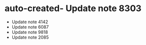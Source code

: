# auto-created- Update note 8303
- Update note 4142
- Update note 6087
- Update note 9818
- Update note 2085
